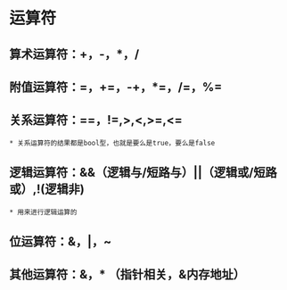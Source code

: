 # 运算符
## 算术运算符：+，-，*，/
## 附值运算符：=，+=，-+，*=，/=，%=
## 关系运算符：==，!=,>,<,>=,<=
    * 关系运算符的结果都是bool型，也就是要么是true，要么是false
## 逻辑运算符：&&（逻辑与/短路与）||（逻辑或/短路或）,!(逻辑非)
    * 用来进行逻辑运算的
## 位运算符：&，|，~
## 其他运算符：&，* （指针相关，&内存地址）


